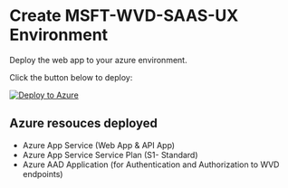 # Create MSFT-WVD-SAAS-UX Environment

Deploy the web app to your azure environment.

Click the button below to deploy:

[![Deploy to Azure](https://azuredeploy.net/deploybutton.png)](https://portal.azure.com/#create/Microsoft.Template/uri/https%3A%2F%2Fraw.githubusercontent.com%2Fjbyway%2FWVDUX%2Fdeploy%2FmainTemplate.json)

## Azure resouces deployed
- Azure App Service (Web App &  API App)
- Azure App Service Service Plan (S1- Standard)
- Azure AAD Application (for Authentication and Authorization to WVD endpoints)
